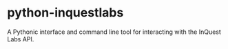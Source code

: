 # python-inquestlabs
A Pythonic interface and command line tool for interacting with the InQuest Labs API.
